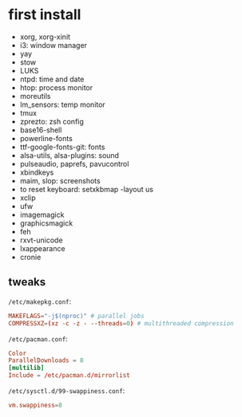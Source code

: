 # first install

- xorg, xorg-xinit
- i3: window manager
- yay
- stow
- LUKS
- ntpd: time and date
- htop: process monitor
- moreutils
- lm_sensors: temp monitor
- tmux
- zprezto: zsh config
- base16-shell
- powerline-fonts
- ttf-google-fonts-git: fonts
- alsa-utils, alsa-plugins: sound
- pulseaudio, paprefs, pavucontrol
- xbindkeys
- maim, slop: screenshots
- to reset keyboard: setxkbmap -layout us
- xclip
- ufw
- imagemagick
- graphicsmagick
- feh
- rxvt-unicode
- lxappearance
- cronie

## tweaks

`/etc/makepkg.conf`:

```conf
MAKEFLAGS="-j$(nproc)" # parallel jobs
COMPRESSXZ=(xz -c -z - --threads=0) # multithreaded compression
```

`/etc/pacman.conf`:

```conf
Color
ParallelDownloads = 8
[multilib]
Include = /etc/pacman.d/mirrorlist
```

`/etc/sysctl.d/99-swappiness.conf`:
```conf
vm.swappiness=8
```
